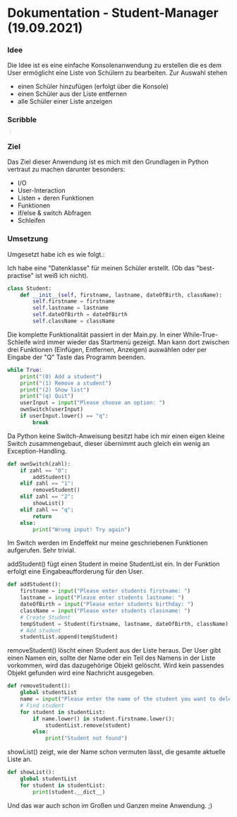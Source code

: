 # Dokumentation - Student-Manager (19.09.2021)



### Idee

Die Idee ist es eine einfache Konsolenanwendung zu erstellen die es dem User ermöglicht eine Liste von Schülern zu bearbeiten. Zur Auswahl stehen

- einen Schüler hinzufügen (erfolgt über die Konsole)
- einen Schüler aus der Liste entfernen
- alle Schüler einer Liste anzeigen



### Scribble

<img src="C:\Users\Alex\Desktop\IMG_20210926_174955.jpg" alt="IMG_20210926_174955" style="zoom:8%; transform:rotate(-90deg)" />

### Ziel

Das Ziel dieser Anwendung ist es mich mit den Grundlagen in Python vertraut zu machen darunter besonders:

+ I/O
+ User-Interaction
+ Listen + deren Funktionen
+ Funktionen
+ if/else & switch Abfragen
+ Schleifen

### Umsetzung

Umgesetzt habe ich es wie folgt.:

Ich habe eine "Datenklasse" für meinen Schüler erstellt. (Ob das "best-practise" ist weiß ich nicht).

```python
class Student:
    def __init__(self, firstname, lastname, dateOfBirth, className):
        self.firstname = firstname
        self.lastname = lastname
        self.dateOfBirth = dateOfBirth
        self.className = className
```

Die komplette Funktionalität passiert in der Main.py. In einer While-True-Schleife wird immer wieder das Startmenü gezeigt. Man kann dort zwischen drei Funktionen (Einfügen, Entfernen, Anzeigen) auswählen oder per Eingabe der "Q" Taste das Programm beenden.

```python
while True:
    print("(0) Add a student")
    print("(1) Remove a student")
    print("(2) Show list")
    print("(q) Quit")
    userInput = input("Please choose an option: ")
    ownSwitch(userInput)
    if userInput.lower() == "q":
        break
```

Da Python keine Switch-Anweisung besitzt habe ich mir einen eigen kleine Switch zusammengebaut, dieser übernimmt auch gleich ein wenig an Exception-Handling.

```python
def ownSwitch(zahl):
    if zahl == "0":
        addStudent()
    elif zahl == "1":
        removeStudent()
    elif zahl == "2":
        showList()
    elif zahl == "q":
        return
    else:
        print("Wrong input! Try again")
```

Im Switch werden im Endeffekt nur meine geschriebenen Funktionen aufgerufen. Sehr trivial.

addStudent() fügt einen Student in meine StudentList ein. In der Funktion erfolgt eine Eingabeaufforderung für den User.

```python
def addStudent():
    firstname = input("Please enter students firstname: ")
    lastname = input("Please enter students lastname: ")
    dateOfBirth = input("Please enter students birthday: ")
    className = input("Please enter students classname: ")
    # Create Student
    tempStudent = Student(firstname, lastname, dateOfBirth, className)
    # Add student
    studentList.append(tempStudent)
```

removeStudent() löscht einen Student aus der Liste heraus. Der User gibt einen Namen ein, sollte der Name oder ein Teil des Namens in der Liste vorkommen, wird das dazugehörige Objekt gelöscht. Wird kein passendes Objekt gefunden wird eine Nachricht ausgegeben.

```python
def removeStudent():
    global studentList
    name = input("Please enter the name of the student you want to delete: ")
    # Find student
    for student in studentList:
        if name.lower() in student.firstname.lower():
            studentList.remove(student)
        else:
            print("Student not found")
```

showList() zeigt, wie der Name schon vermuten lässt, die gesamte aktuelle Liste an.

```python
def showList():
    global studentList
    for student in studentList:
        print(student.__dict__)
```



Und das war auch schon im Großen und Ganzen meine Anwendung. ;)
